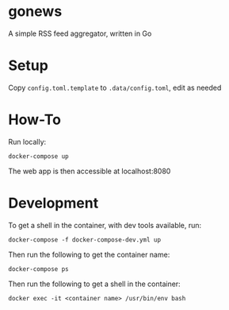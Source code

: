 # gonews
A simple RSS feed aggregator, written in Go

# Setup

Copy ```config.toml.template``` to ```.data/config.toml```, edit as needed

# How-To

Run locally:

```
docker-compose up
```

The web app is then accessible at localhost:8080

# Development

To get a shell in the container, with dev tools available, run:

```
docker-compose -f docker-compose-dev.yml up
```

Then run the following to get the container name:

```
docker-compose ps
```

Then run the following to get a shell in the container:

```
docker exec -it <container name> /usr/bin/env bash
```
